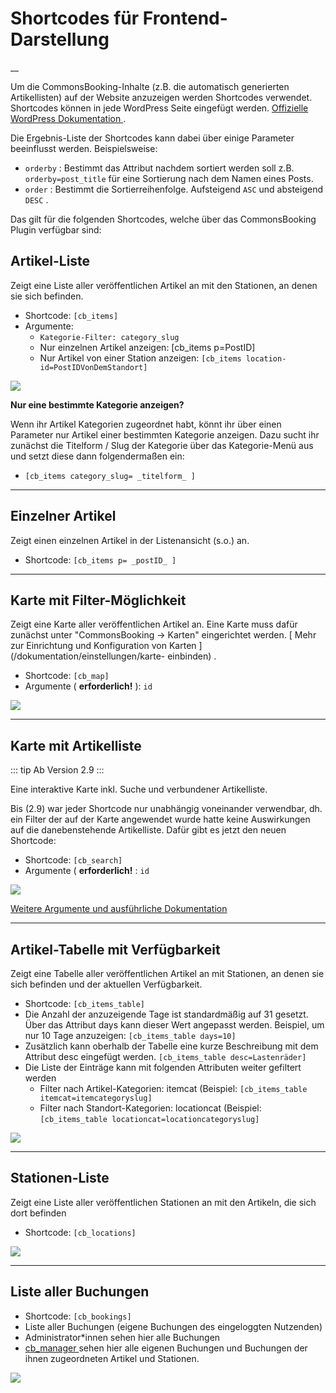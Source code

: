 #  Shortcodes für Frontend-Darstellung

__

Um die CommonsBooking-Inhalte (z.B. die automatisch generierten Artikellisten)
auf der Website anzuzeigen werden Shortcodes verwendet. Shortcodes können in
jede WordPress Seite eingefügt werden. [ Offizielle WordPress Dokumentation
](https://en.support.wordpress.com/shortcodes) .

Die Ergebnis-Liste der Shortcodes kann dabei über einige Parameter beeinflusst
werden. Beispielsweise:

  * ` orderby ` : Bestimmt das Attribut nachdem sortiert werden soll z.B. ` orderby=post_title ` für eine Sortierung nach dem Namen eines Posts.
  * ` order ` : Bestimmt die Sortierreihenfolge. Aufsteigend ` ASC ` und absteigend ` DESC ` .

Das gilt für die folgenden Shortcodes, welche über das CommonsBooking Plugin
verfügbar sind:

##  Artikel-Liste

Zeigt eine Liste aller veröffentlichen Artikel an mit den Stationen, an denen
sie sich befinden.

  * Shortcode: ` [cb_items] `
  * Argumente:
    * ` Kategorie-Filter: category_slug `
    * Nur einzelnen Artikel anzeigen: [cb_items p=PostID]
    * Nur Artikel von einer Station anzeigen: `[cb_items location-id=PostIDVonDemStandort]`

![](/img/shortcode-cb-items.png)

**Nur eine bestimmte Kategorie anzeigen?**

Wenn ihr Artikel Kategorien zugeordnet habt, könnt ihr über einen Parameter
nur Artikel einer bestimmten Kategorie anzeigen. Dazu sucht ihr zunächst die
Titelform / Slug der Kategorie über das Kategorie-Menü aus und setzt diese
dann folgendermaßen ein:

  * `[cb_items category_slug= _titelform_ ]`

* * *

##  Einzelner Artikel

Zeigt einen einzelnen Artikel in der Listenansicht (s.o.) an.

* Shortcode: `[cb_items p= _postID_ ]`

* * *

##  Karte mit Filter-Möglichkeit

Zeigt eine Karte aller veröffentlichen Artikel an. Eine Karte muss dafür
zunächst unter "CommonsBooking -> Karten" eingerichtet werden. [ Mehr zur
Einrichtung und Konfiguration von Karten ](/dokumentation/einstellungen/karte-
einbinden) .

  * Shortcode: ` [cb_map] `
  * Argumente ( **erforderlich!** ): ` id `

![](/img/shortcode-cb-map.png)

* * *

##  Karte mit Artikelliste

::: tip Ab Version 2.9
:::

Eine interaktive Karte inkl. Suche und verbundener Artikelliste.

Bis (2.9) war jeder Shortcode nur unabhängig voneinander verwendbar, dh. ein
Filter der auf der Karte angewendet wurde hatte keine Auswirkungen auf die
danebenstehende Artikelliste. Dafür gibt es jetzt den neuen Shortcode:

  * Shortcode: ` [cb_search] `
  * Argumente ( **erforderlich!** : ` id `

![](/img/shortcode-cb-search-map.png)

[ Weitere Argumente und ausführliche Dokumentation
](/dokumentation/einstellungen/neues-frontend-beta)

* * *

##  Artikel-Tabelle mit Verfügbarkeit

Zeigt eine Tabelle aller veröffentlichen Artikel an mit Stationen, an denen
sie sich befinden und der aktuellen Verfügbarkeit.

  * Shortcode: ` [cb_items_table] `
  * Die Anzahl der anzuzeigende Tage ist standardmäßig auf 31 gesetzt. Über das Attribut days kann dieser Wert angepasst werden. Beispiel, um nur 10 Tage anzuzeigen: ` [cb_items_table days=10] `
  * Zusätzlich kann oberhalb der Tabelle eine kurze Beschreibung mit dem Attribut desc eingefügt werden. ` [cb_items_table desc=Lastenräder] `
  * Die Liste der Einträge kann mit folgenden Attributen weiter gefiltert werden
    * Filter nach Artikel-Kategorien: itemcat (Beispiel: ` [cb_items_table itemcat=itemcategoryslug] `
    * Filter nach Standort-Kategorien: locationcat (Beispiel: ` [cb_items_table locationcat=locationcategoryslug] `

![](/img/shortcode-cb-items-table.png)

* * *

##  Stationen-Liste

Zeigt eine Liste aller veröffentlichen Stationen an mit den Artikeln, die sich
dort befinden

  * Shortcode: `[cb_locations]`

![](/img/shortcode-cb-locations.png)

* * *

##  Liste aller Buchungen

  * Shortcode: `[cb_bookings]`
  * Liste aller Buchungen (eigene Buchungen des eingeloggten Nutzenden)
  * Administrator*innen sehen hier alle Buchungen
  * [ cb_manager ](/dokumentation/grundlagen/rechte-des-commonsbooking-manager) sehen hier alle eigenen Buchungen und Buchungen der ihnen zugeordneten Artikel und Stationen.

![](/img/shortcode-cb-bookings.png)

